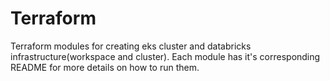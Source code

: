 # Terraform
Terraform modules for creating eks cluster and databricks infrastructure(workspace and cluster). 
Each module has it's corresponding README for more details on how to run them.
